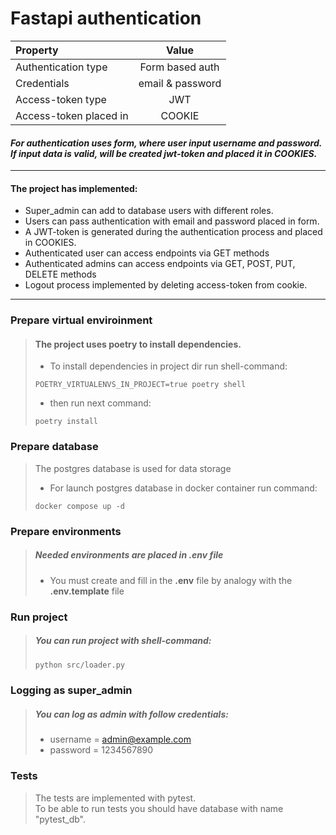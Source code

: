 # Fastapi authentication

| Property               |       Value       |
|:-----------------------|:-----------------:|
| Authentication type    |  Form based auth  |
| Credentials            | email & password  |
| Access-token type      |        JWT        | 
| Access-token placed in |      COOKIE       | 


<h4><i>
For authentication uses form, where user input username and password. <br>
If input data is valid, will be created jwt-token and placed it in COOKIES.
</i></h4>

---

#### The project has implemented:
* Super_admin can add to database users with different roles.
* Users can pass authentication with email and password placed in form.
* A JWT-token is generated during the authentication process and placed in COOKIES.
* Authenticated user can access endpoints via GET methods
* Authenticated admins can access endpoints via GET, POST, PUT, DELETE methods
* Logout process implemented by deleting access-token from cookie.

---

### Prepare virtual enviroinment
><h4>The project uses poetry to install dependencies.</h4>
>
>* To install dependencies in project dir run shell-command:
>
>```
>POETRY_VIRTUALENVS_IN_PROJECT=true poetry shell
>```
>
>* then run next command:
>
>```
>poetry install
>```

### Prepare database

>The postgres database is used for data storage
>
>* For launch postgres database in docker container run command:
>
>```
>docker compose up -d
>```


### Prepare environments
>##### Needed environments are placed in *.env* file
>
>* You must create and fill in the **.env** file by analogy with the **.env.template** file

### Run project
>##### You can run project with shell-command:
>
>```bash
>python src/loader.py
>```

### Logging as super_admin
>##### You can log as admin with follow credentials:
>* username = admin@example.com
>* password = 1234567890

### Tests
><p> The tests are implemented with pytest. <br>
> To be able to run tests you should have database with name "pytest_db".
></p>

